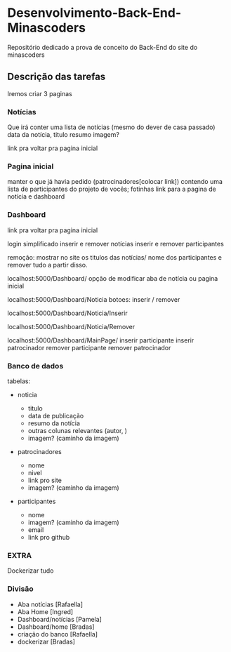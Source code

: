 # Desenvolvimento-Back-End-Minascoders

Repositório dedicado a prova de conceito do Back-End do site do minascoders

## Descrição das tarefas

Iremos criar 3 paginas

### Notícias

Que irá conter uma lista de notícias (mesmo do dever de casa passado)
data da notícia, titulo resumo
imagem?

link pra voltar pra pagina inicial

### Pagina inicial

manter o que já havia pedido (patrocinadores[colocar link])
contendo uma lista de participantes do projeto de vocês;
fotinhas
link para a pagina de notícia e dashboard

### Dashboard

link pra voltar pra pagina inicial

login simplificado
inserir e remover notícias
inserir e remover participantes

remoção: mostrar no site os titulos das notícias/ nome dos participantes
e remover tudo a partir disso.

localhost:5000/Dashboard/
opção de modificar aba de notícia ou pagina inicial

localhost:5000/Dashboard/Noticia
botoes: inserir / remover

localhost:5000/Dashboard/Noticia/Inserir

localhost:5000/Dashboard/Noticia/Remover

localhost:5000/Dashboard/MainPage/
inserir participante
inserir patrocinador
remover participante
remover patrocinador

### Banco de dados

tabelas:

- noticia
  - titulo
  - data de publicação
  - resumo da notícia
  - outras colunas relevantes (autor, )
  - imagem? (caminho da imagem)
  
- patrocinadores
  - nome
  - nivel
  - link pro site
  - imagem? (caminho da imagem)

- participantes
  - nome
  - imagem? (caminho da imagem)
  - email
  - link pro github

### EXTRA

Dockerizar tudo

### Divisão

- Aba notícias [Rafaella]
- Aba Home [Ingred]
- Dashboard/notícias [Pamela]
- Dashboard/home [Bradas]
- criação do banco [Rafaella]
- dockerizar [Bradas]
